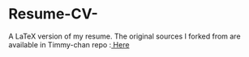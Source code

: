 # Resume-CV-
A LaTeX version of my resume. The original sources I forked from are available in Timmy-chan repo :[ Here](https://link-url-here.org)
